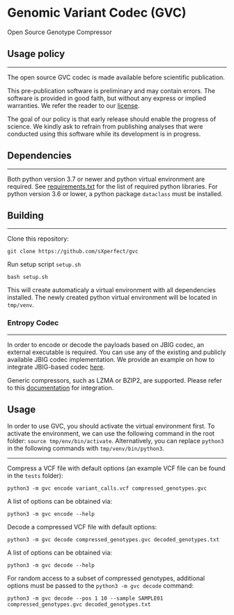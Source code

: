 # Genomic Variant Codec (GVC)

Open Source Genotype Compressor

## Usage policy
---

The open source GVC codec is made available before scientific publication.

This pre-publication software is preliminary and may contain errors.
The software is provided in good faith, but without any express or implied warranties.
We refer the reader to our [license](LICENSE).

The goal of our policy is that early release should enable the progress of science.
We kindly ask to refrain from publishing analyses that were conducted using this software while its development is in progress.

## Dependencies
---

Both python version 3.7 or newer and python virtual environment are required.
See [requirements.txt](requirements.txt) for the list of required python libraries.
For python version 3.6 or lower, a python package `dataclass` must be installed.

## Building
---

Clone this repository:

    git clone https://github.com/sXperfect/gvc

Run setup script `setup.sh`

    bash setup.sh

This will create automaticaly a virtual environment with all dependencies installed.
The newly created python virtual environment will be located in `tmp/venv`.

### Entropy Codec
---

In order to encode or decode the payloads based on JBIG codec, an external executable is required.
You can use any of the existing and publicly available JBIG codec implementation.
We provide an example on how to integrate JBIG-based codec [here](JBIG.md).

Generic compressors, such as LZMA or BZIP2, are supported.
Please refer to this [documentation](CODEC.md) for integration.

## Usage

In order to use GVC, you should activate the virtual environment first.
To activate the environment, we can use the following command in the root folder: `source tmp/env/bin/activate`.
Alternatively, you can replace `python3` in the following commands with `tmp/venv/bin/python3`.

---
Compress a VCF file with default options (an example VCF file can be found in the `tests` folder): 
```
python3 -m gvc encode variant_calls.vcf compressed_genotypes.gvc
```

A list of options can be obtained via:
```
python3 -m gvc encode --help
```

Decode a compressed VCF file with default options: 
```
python3 -m gvc decode compressed_genotypes.gvc decoded_genotypes.txt
```

A list of options can be obtained via:
```
python3 -m gvc decode --help
```

For random access to a subset of compressed genotypes, additional options must be passed to the `python3 -m gvc decode` command:

```
python3 -m gvc decode --pos 1 10 --sample SAMPLE01 compressed_genotypes.gvc decoded_genotypes.txt
```
